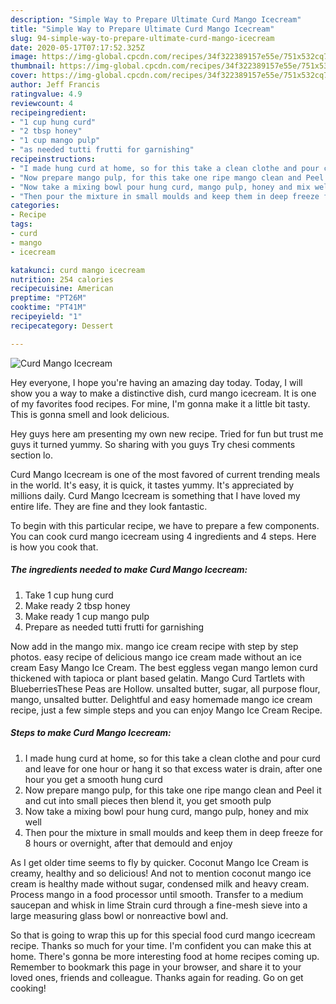 ```yaml
---
description: "Simple Way to Prepare Ultimate Curd Mango Icecream"
title: "Simple Way to Prepare Ultimate Curd Mango Icecream"
slug: 94-simple-way-to-prepare-ultimate-curd-mango-icecream
date: 2020-05-17T07:17:52.325Z
image: https://img-global.cpcdn.com/recipes/34f322389157e55e/751x532cq70/curd-mango-icecream-recipe-main-photo.jpg
thumbnail: https://img-global.cpcdn.com/recipes/34f322389157e55e/751x532cq70/curd-mango-icecream-recipe-main-photo.jpg
cover: https://img-global.cpcdn.com/recipes/34f322389157e55e/751x532cq70/curd-mango-icecream-recipe-main-photo.jpg
author: Jeff Francis
ratingvalue: 4.9
reviewcount: 4
recipeingredient:
- "1 cup hung curd"
- "2 tbsp honey"
- "1 cup mango pulp"
- "as needed tutti frutti for garnishing"
recipeinstructions:
- "I made hung curd at home, so for this take a clean clothe and pour curd and leave for one hour or hang it so that excess water is drain, after one hour you get a smooth hung curd"
- "Now prepare mango pulp, for this take one ripe mango clean and Peel it and cut into small pieces then blend it, you get smooth pulp"
- "Now take a mixing bowl pour hung curd, mango pulp, honey and mix well"
- "Then pour the mixture in small moulds and keep them in deep freeze for 8 hours or overnight, after that demould and enjoy"
categories:
- Recipe
tags:
- curd
- mango
- icecream

katakunci: curd mango icecream 
nutrition: 254 calories
recipecuisine: American
preptime: "PT26M"
cooktime: "PT41M"
recipeyield: "1"
recipecategory: Dessert

---
```



![Curd Mango Icecream](https://img-global.cpcdn.com/recipes/34f322389157e55e/751x532cq70/curd-mango-icecream-recipe-main-photo.jpg)

Hey everyone, I hope you're having an amazing day today. Today, I will show you a way to make a distinctive dish, curd mango icecream. It is one of my favorites food recipes. For mine, I'm gonna make it a little bit tasty. This is gonna smell and look delicious.

Hey guys here am presenting my own new recipe. Tried for fun but trust me guys it turned yummy. So sharing with you guys Try chesi comments section lo.

Curd Mango Icecream is one of the most favored of current trending meals in the world. It's easy, it is quick, it tastes yummy. It's appreciated by millions daily. Curd Mango Icecream is something that I have loved my entire life. They are fine and they look fantastic.


To begin with this particular recipe, we have to prepare a few components. You can cook curd mango icecream using 4 ingredients and 4 steps. Here is how you cook that.

<!--inarticleads1-->

##### The ingredients needed to make Curd Mango Icecream:

1. Take 1 cup hung curd
1. Make ready 2 tbsp honey
1. Make ready 1 cup mango pulp
1. Prepare as needed tutti frutti for garnishing


Now add in the mango mix. mango ice cream recipe with step by step photos. easy recipe of delicious mango ice cream made without an ice cream Easy Mango Ice Cream. The best eggless vegan mango lemon curd thickened with tapioca or plant based gelatin. Mango Curd Tartlets with BlueberriesThese Peas are Hollow. unsalted butter, sugar, all purpose flour, mango, unsalted butter. Delightful and easy homemade mango ice cream recipe, just a few simple steps and you can enjoy Mango Ice Cream Recipe. 

<!--inarticleads2-->

##### Steps to make Curd Mango Icecream:

1. I made hung curd at home, so for this take a clean clothe and pour curd and leave for one hour or hang it so that excess water is drain, after one hour you get a smooth hung curd
1. Now prepare mango pulp, for this take one ripe mango clean and Peel it and cut into small pieces then blend it, you get smooth pulp
1. Now take a mixing bowl pour hung curd, mango pulp, honey and mix well
1. Then pour the mixture in small moulds and keep them in deep freeze for 8 hours or overnight, after that demould and enjoy


As I get older time seems to fly by quicker. Coconut Mango Ice Cream is creamy, healthy and so delicious! And not to mention coconut mango ice cream is healthy made without sugar, condensed milk and heavy cream. Process mango in a food processor until smooth. Transfer to a medium saucepan and whisk in lime Strain curd through a fine-mesh sieve into a large measuring glass bowl or nonreactive bowl and. 

So that is going to wrap this up for this special food curd mango icecream recipe. Thanks so much for your time. I'm confident you can make this at home. There's gonna be more interesting food at home recipes coming up. Remember to bookmark this page in your browser, and share it to your loved ones, friends and colleague. Thanks again for reading. Go on get cooking!
